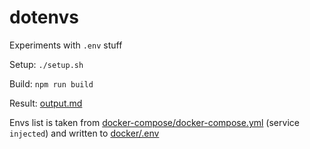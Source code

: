 # dotenvs

Experiments with `.env` stuff

Setup: `./setup.sh`

Build: `npm run build`

Result: [output.md](./output.md)

Envs list is taken from [docker-compose/docker-compose.yml](./docker-compose/docker-compose.yml) (service `injected`) and written to [docker/.env](./docker/.env)
